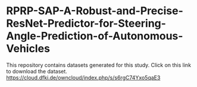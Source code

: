 # RPRP-SAP-A-Robust-and-Precise-ResNet-Predictor-for-Steering-Angle-Prediction-of-Autonomous-Vehicles
This repository contains datasets generated for this study.  Click on this link to download the dataset. 
https://cloud.dfki.de/owncloud/index.php/s/s6rgC74Yxo5qaE3
